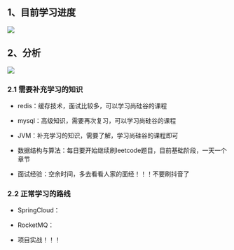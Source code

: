 
## 1、目前学习进度

![](https://image-for.oss-cn-guangzhou.aliyuncs.com/for-obsidian/Java_Study/1_%E8%B7%AF%E7%BA%BF/image-20230921232033831.png)



## 2、分析

![](https://image-for.oss-cn-guangzhou.aliyuncs.com/for-obsidian/Java_Study/1_%E8%B7%AF%E7%BA%BF/image-20230921232046150.png)



### 2.1 需要补充学习的知识

- redis：缓存技术，面试比较多，可以学习尚硅谷的课程

- mysql：高级知识，需要再次复习，可以学习尚硅谷的课程

- JVM：补充学习的知识，需要了解，学习尚硅谷的课程即可

- 数据结构与算法：每日要开始继续刷leetcode题目，目前基础阶段，一天一个章节

- 面试经验：空余时间，多去看看人家的面经！！！不要刷抖音了


### 2.2 正常学习的路线

- SpringCloud：

- RocketMQ：

- 项目实战！！！
